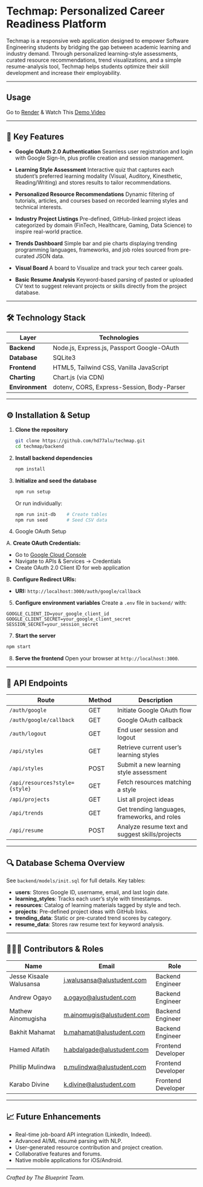 # Techmap: Personalized Career Readiness Platform

Techmap is a responsive web application designed to empower Software Engineering students by bridging the gap between academic learning and industry demand. Through personalized learning-style assessments, curated resource recommendations, trend visualizations, and a simple resume-analysis tool, Techmap helps students optimize their skill development and increase their employability.

---

## Usage
Go to [Render](https://techmap-sy4z.onrender.com/)
& Watch This [Demo Video](https://screenrec.com/share/XZctJCGTUW)

---
## 🚀 Key Features

* **Google OAuth 2.0 Authentication**
  Seamless user registration and login with Google Sign-In, plus profile creation and session management.

* **Learning Style Assessment**
  Interactive quiz that captures each student’s preferred learning modality (Visual, Auditory, Kinesthetic, Reading/Writing) and stores results to tailor recommendations.

* **Personalized Resource Recommendations**
  Dynamic filtering of tutorials, articles, and courses based on recorded learning styles and technical interests.

* **Industry Project Listings**
  Pre-defined, GitHub-linked project ideas categorized by domain (FinTech, Healthcare, Gaming, Data Science) to inspire real-world practice.

* **Trends Dashboard**
  Simple bar and pie charts displaying trending programming languages, frameworks, and job roles sourced from pre-curated JSON data.

* **Visual Board**
  A board to Visualize and track your tech career goals.

* **Basic Resume Analysis**
  Keyword-based parsing of pasted or uploaded CV text to suggest relevant projects or skills directly from the project database.

---

## 🛠️ Technology Stack

| Layer           | Technologies                               |
| --------------- | ------------------------------------------ |
| **Backend**     | Node.js, Express.js, Passport Google-OAuth |
| **Database**    | SQLite3                                    |
| **Frontend**    | HTML5, Tailwind CSS, Vanilla JavaScript    |
| **Charting**    | Chart.js (via CDN)                         |
| **Environment** | dotenv, CORS, Express-Session, Body-Parser |

---

## ⚙️ Installation & Setup

1. **Clone the repository**

   ```bash
   git clone https://github.com/hd77alu/techmap.git
   cd techmap/backend
   ```

2. **Install backend dependencies**

   ```bash
   npm install
   ```

3. **Initialize and seed the database**

   ```bash
   npm run setup
   ```
   
   Or run individually:
   ```bash
   npm run init-db    # Create tables
   npm run seed       # Seed CSV data
   ```

4. Google OAuth Setup

A. **Create OAuth Credentials:**
   - Go to [Google Cloud Console](https://console.cloud.google.com/)
   - Navigate to APIs & Services → Credentials
   - Create OAuth 2.0 Client ID for web application

B. **Configure Redirect URIs:**
   - **URI:** `http://localhost:3000/auth/google/callback`

5.  **Configure environment variables**
 Create a `.env` file in `backend/` with:
   ```env
   GOOGLE_CLIENT_ID=your_google_client_id
   GOOGLE_CLIENT_SECRET=your_google_client_secret
   SESSION_SECRET=your_session_secret
   ```
   
7.  **Start the server**

   ```bash
   npm start
   ```

8. **Serve the frontend**
   Open your browser at `http://localhost:3000`.

---

## 📡 API Endpoints

| Route                          | Method | Description                                     |
| ------------------------------ | ------ | ----------------------------------------------- |
| `/auth/google`                 | GET    | Initiate Google OAuth flow                      |
| `/auth/google/callback`        | GET    | Google OAuth callback                           |
| `/auth/logout`                 | GET    | End user session and logout                     |
| `/api/styles`                  | GET    | Retrieve current user’s learning styles         |
| `/api/styles`                  | POST   | Submit a new learning style assessment          |
| `/api/resources?style={style}` | GET    | Fetch resources matching a style                |
| `/api/projects`                | GET    | List all project ideas                          |
| `/api/trends`                  | GET    | Get trending languages, frameworks, and roles   |
| `/api/resume`                  | POST   | Analyze resume text and suggest skills/projects |

---

## 🔍 Database Schema Overview

See `backend/models/init.sql` for full details. Key tables:

* **users**: Stores Google ID, username, email, and last login date.
* **learning\_styles**: Tracks each user’s style with timestamps.
* **resources**: Catalog of learning materials tagged by style and tech.
* **projects**: Pre-defined project ideas with GitHub links.
* **trending\_data**: Static or pre-curated trend scores by category.
* **resume\_data**: Stores raw resume text for keyword analysis.

---

## 🧑‍🤝‍🧑 Contributors & Roles

| Name                    | Email                                                           | Role               |
| ----------------------- | --------------------------------------------------------------- | ------------------ |
| Jesse Kisaale Walusansa | [j.walusansa@alustudent.com](mailto:j.walusansa@alustudent.com) | Backend Engineer   |
| Andrew Ogayo            | [a.ogayo@alustudent.com](mailto:a.ogayo@alustudent.com)         | Backend Engineer   |
| Mathew Ainomugisha      | [m.ainomugis@alustudent.com](mailto:m.ainomugis@alustudent.com) | Backend Engineer   |
| Bakhit Mahamat          | [b.mahamat@alustudent.com](mailto:b.mahamat@alustudent.com)     | Backend Engineer   |
| Hamed Alfatih           | [h.abdalgade@alustudent.com](mailto:h.abdalgade@alustudent.com) | Frontend Developer |
| Phillip Mulindwa        | [p.mulindwa@alustudent.com](mailto:p.mulindwa@alustudent.com)   | Frontend Developer |
| Karabo Divine           | [k.divine@alustudent.com](mailto:k.divine@alustudent.com)       | Frontend Developer |

---

## 📈 Future Enhancements

* Real-time job-board API integration (LinkedIn, Indeed).
* Advanced AI/ML résumé parsing with NLP.
* User-generated resource contribution and project creation.
* Collaborative features and forums.
* Native mobile applications for iOS/Android.

---

*Crafted by The Blueprint Team.*
